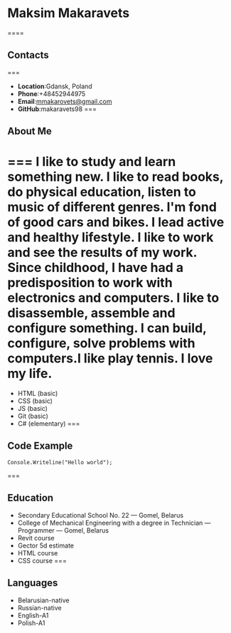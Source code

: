 # Maksim Makaravets
====
## Contacts
===
* **Location**:Gdansk, Poland 
* **Phone**:+48452944975
* **Email**:mmakarovets@gmail.com
* **GitHub**:makaravets98
===
## About Me
===
I like to study and learn something new. I like to read books, do physical education, listen to music of different genres. I'm fond of good cars and bikes. I lead active and healthy lifestyle. I like to work and see the results of my work. Since childhood, I have had a predisposition to work with electronics and computers. I like to disassemble, assemble and configure something. I can build, configure, solve problems with computers.I like play tennis. I love my life.
===
* HTML (basic)
* CSS (basic)
* JS (basic)
* Git (basic)
* C# (elementary)
===
## Code Example
```
Console.Writeline("Hello world");
```
===
## Education
* Secondary Educational School No. 22 — Gomel, Belarus
* College of Mechanical Engineering with a degree in Technician — Programmer — Gomel, Belarus
* Revit course
* Gector 5d estimate
* HTML course
* CSS course
===
## Languages
* Belarusian-native
* Russian-native
* English-A1
* Polish-A1